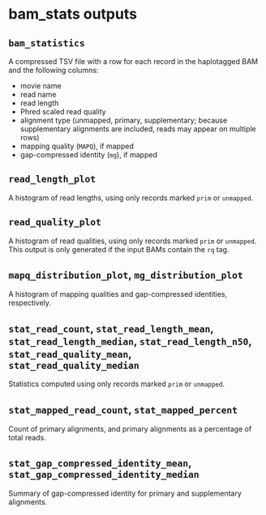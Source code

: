 # bam_stats outputs

## `bam_statistics`

A compressed TSV file with a row for each record in the haplotagged BAM and the following columns:

- movie name
- read name
- read length
- Phred scaled read quality
- alignment type (unmapped, primary, supplementary; because supplementary alignments are included, reads may appear on multiple rows)
- mapping quality (`MAPQ`), if mapped
- gap-compressed identity (`mg`), if mapped

## `read_length_plot`

A histogram of read lengths, using only records marked `prim` or `unmapped`.

## `read_quality_plot`

A histogram of read qualities, using only records marked `prim` or `unmapped`. This output is only generated if the input BAMs contain the `rq` tag.

## `mapq_distribution_plot`, `mg_distribution_plot`

A histogram of mapping qualities and gap-compressed identities, respectively.

## `stat_read_count`, `stat_read_length_mean`, `stat_read_length_median`, `stat_read_length_n50`, `stat_read_quality_mean`, `stat_read_quality_median`

Statistics computed using only records marked `prim` or `unmapped`.

## `stat_mapped_read_count`, `stat_mapped_percent`

Count of primary alignments, and primary alignments as a percentage of total reads.

## `stat_gap_compressed_identity_mean`, `stat_gap_compressed_identity_median`

Summary of gap-compressed identity for primary and supplementary alignments.
